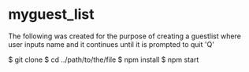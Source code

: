 # myguest_list
The following was created for the purpose of creating a guestlist where user inputs name and it continues until it is prompted to quit 'Q'

$ git clone 
$ cd ../path/to/the/file
$ npm install
$ npm start
